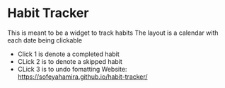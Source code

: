 # Habit Tracker
This is meant to be a widget to track habits 
The layout is a calendar with each date being clickable
- Click 1 is denote a completed habit
- CLick 2 is to denote a skipped habit
- CLick 3 is to undo fomatting
Website: https://sofeyahamira.github.io/habit-tracker/
